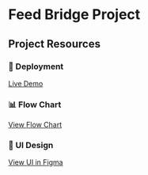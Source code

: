 # Feed Bridge Project

## Project Resources

### 🔗 Deployment
[Live Demo](http://feedbridge4424.runasp.net/)

### 📊 Flow Chart
[View Flow Chart](https://drive.google.com/uc?export=view&id=18pvRkfo4kFfAkUd0Ebkc8HMTVUPyY39Y)

### 🎨 UI Design
[View UI in Figma](https://www.figma.com/design/UhAKk7kTcKzx0KuVSDNBgj/Feed_Bridge?node-id=0-1&t=NCxmGqJty1vUq4iH-1)
